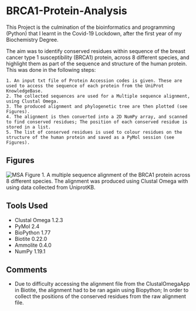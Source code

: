# BRCA1-Protein-Analysis

This Project is the culmination of the bioinformatics and programming (Python) that I learnt in the Covid-19 Lockdown, after the first year of my Biochemistry Degree. 

The aim was to identify conserved residues within sequence of the breast cancer type 1 susceptibility (BRCA1) protein, across 8 different species, and highlight them as part of the sequence and structure of the human protein. This was done in the following steps:

	1. An input txt file of Protein Accession codes is given. These are used to access the sequence of each protein from the UniProt KnowledgeBase.
	2. The collected sequences are used for a Multiple sequence alignment, using Clustal Omega.
	3. The produced alignment and phylogenetic tree are then plotted (see Figures).
	4. The alignment is then converted into a 2D NumPy array, and scanned to find conserved residues; The position of each conserved residue is stored in a list.
	5. The list of conserved residues is used to colour residues on the structure of the human protein and saved as a PyMol session (see Figures).

## Figures
![MSA](https://user-images.githubusercontent.com/66531998/94668270-be762400-0307-11eb-8aeb-e3b9bf85bdb4.png)
Figure 1. A multiple sequence alignment of the BRCA1 protein across 8 different species. The alignment was produced using Clustal Omega with using data collected from UniprotKB.





## Tools Used

- Clustal Omega 1.2.3
- PyMol 2.4
- BioPython 1.77
- Biotite 0.22.0
- Ammolite 0.4.0
- NumPy 1.19.1

## Comments
- Due to difficulty accessing the alignment file from the ClustalOmegaApp in Biotite, the alignment had to be ran again using Biopython; In order to collect the positions of the conserved residues from the raw alignment file.
